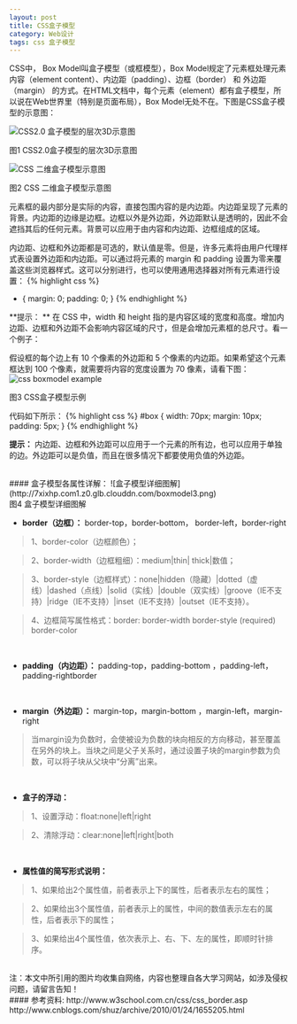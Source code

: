 ```yaml
---
layout: post
title: CSS盒子模型
category: Web设计
tags: css 盒子模型
---
```


CSS中， Box Model叫盒子模型（或框模型），Box Model规定了元素框处理元素内容（element content）、内边距（padding）、边框（border） 和 外边距（margin） 的方式。在HTML文档中，每个元素（element）都有盒子模型，所以说在Web世界里（特别是页面布局），Box Model无处不在。下图是CSS盒子模型的示意图：

![CSS2.0 盒子模型的层次3D示意图](http://7xixhp.com1.z0.glb.clouddn.com/boxmodel.png)
<div class="mark">图1 CSS2.0盒子模型的层次3D示意图</div>

![CSS 二维盒子模型示意图](http://7xixhp.com1.z0.glb.clouddn.com/boxmodel2.png)
<div class="mark">图2 CSS 二维盒子模型示意图</div>

元素框的最内部分是实际的内容，直接包围内容的是内边距。内边距呈现了元素的背景。内边距的边缘是边框。边框以外是外边距，外边距默认是透明的，因此不会遮挡其后的任何元素。背景可以应用于由内容和内边距、边框组成的区域。

内边距、边框和外边距都是可选的，默认值是零。但是，许多元素将由用户代理样式表设置外边距和内边距。可以通过将元素的 margin 和 padding 设置为零来覆盖这些浏览器样式。这可以分别进行，也可以使用通用选择器对所有元素进行设置：
{% highlight css %}
* {
  margin: 0;
  padding: 0;
}
{% endhighlight %}

**提示： ** <span class="emphasis">在 CSS 中，width 和 height 指的是内容区域的宽度和高度。增加内边距、边框和外边距不会影响内容区域的尺寸，但是会增加元素框的总尺寸。</span>看一个例子：

假设框的每个边上有 10 个像素的外边距和 5 个像素的内边距。如果希望这个元素框达到 100 个像素，就需要将内容的宽度设置为 70 像素，请看下图：
![css boxmodel example](http://7xixhp.com1.z0.glb.clouddn.com/ct_css_boxmodel_example.gif)
<div class="mark">图3 CSS盒子模型示例</div>

代码如下所示：
{% highlight css %}
#box {
  width: 70px;
  margin: 10px;
  padding: 5px;
}
{% endhighlight %}

**提示：** <span class="emphasis">内边距、边框和外边距可以应用于一个元素的所有边，也可以应用于单独的边。外边距可以是负值，而且在很多情况下都要使用负值的外边距。</span>

<br/>
#### 盒子模型各属性详解：
![盒子模型详细图解](http://7xixhp.com1.z0.glb.clouddn.com/boxmodel3.png)
<div class="mark">图4 盒子模型详细图解</div>

*   **border（边框）：** border-top，border-bottom， border-left，border-right

 > 1、border-color（边框颜色）；

 > 2、border-width（边框粗细）：medium|thin| thick|数值；

 > 3、border-style（边框样式）：none|hidden（隐藏）|dotted（虚线）|dashed（点线）|solid（实线）|double（双实线）|groove（IE不支持）|ridge（IE不支持）|inset（IE不支持）|outset（IE不支持）。

 > 4、边框简写属性格式：border: border-width border-style (required)  border-color

<br/>

*  **padding（内边距）：** padding-top，padding-bottom ，padding-left，padding-rightborder

<br>

*  **margin（外边距）：** margin-top，margin-bottom ，margin-left，margin-right

> 当margin设为负数时，会使被设为负数的块向相反的方向移动，甚至覆盖在另外的块上。当块之间是父子关系时，通过设置子块的margin参数为负数，可以将子块从父块中“分离”出来。

<br/>

*  **盒子的浮动：**

> 1、设置浮动：float:none|left|right

> 2、清除浮动：clear:none|left|right|both

<br/>

*  **属性值的简写形式说明：** 

> 1、如果给出2个属性值，前者表示上下的属性，后者表示左右的属性；

> 2、如果给出3个属性值，前者表示上的属性，中间的数值表示左右的属性，后者表示下的属性；

> 3、如果给出4个属性值，依次表示上、右、下、左的属性，即顺时针排序。

<br/>
注：<span class="emphasis">本文中所引用的图片均收集自网络，内容也整理自各大学习网站，如涉及侵权问题，请留言告知！<span>

<br/>
#### 参考资料:
http://www.w3school.com.cn/css/css_border.asp<br/>
http://www.cnblogs.com/shuz/archive/2010/01/24/1655205.html
